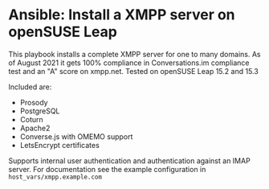 # Ansible: Install a XMPP server on openSUSE Leap

This playbook installs a complete XMPP server for one to many domains.
As of August 2021 it gets 100% compliance in Conversations.im compliance test and an "A" score on xmpp.net.
Tested on openSUSE Leap 15.2 and 15.3

Included are:
* Prosody
* PostgreSQL
* Coturn
* Apache2
* Converse.js with OMEMO support
* LetsEncrypt certificates

Supports internal user authentication and authentication against an IMAP server.
For documentation see the example configuration in `host_vars/xmpp.example.com`

